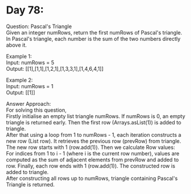 # Day 78:
Question: Pascal's Triangle<br/>
Given an integer numRows, return the first numRows of Pascal's triangle.<br/>
In Pascal's triangle, each number is the sum of the two numbers directly above it.<br/>
 


Example 1:<br/>
Input: numRows = 5<br/>
Output: [[1],[1,1],[1,2,1],[1,3,3,1],[1,4,6,4,1]]<br/>

Example 2:<br/>
Input: numRows = 1<br/>
Output: [[1]]<br/>



Answer Approach:<br/>
For solving this question,<br/>
Firstly initialise an empty list triangle numRows. If numRows is 0, an empty triangle is returned early. Then the first row (Arrays.asList(1)) is added to triangle.<br/>
After that using a loop from 1 to numRows - 1, each iteration constructs a new row (List<Integer> row). It retrieves the previous row (prevRow) from triangle. The new row starts with 1 (row.add(1)).
Then we calculate Row values:<br/>
For indices from 1 to i - 1 (where i is the current row number), values are computed as the sum of adjacent elements from prevRow and added to row. Finally, each row ends with 1 (row.add(1)). The constructed row is added to triangle.<br/>
After constructing all rows up to numRows, triangle containing Pascal's Triangle is returned.
<br/>
